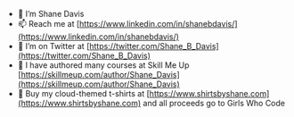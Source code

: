 - 🔭 I’m Shane Davis
- 📫 Reach me at [https://www.linkedin.com/in/shanebdavis/](https://www.linkedin.com/in/shanebdavis/)
- 🤔 I’m on Twitter at [https://twitter.com/Shane_B_Davis](https://twitter.com/Shane_B_Davis)
- 💬 I have authored many courses at Skill Me Up [https://skillmeup.com/author/Shane_Davis](https://skillmeup.com/author/Shane_Davis)
- 👕 Buy my cloud-themed t-shirts at [https://www.shirtsbyshane.com](https://www.shirtsbyshane.com) and all proceeds go to Girls Who Code

